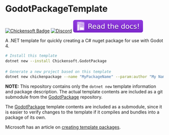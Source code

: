 # GodotPackageTemplate

[![Chickensoft Badge][chickensoft-badge]][chickensoft-website] [![Discord][discord-badge]][discord] [![Read the docs][read-the-docs-badge]][docs]

A .NET template for quickly creating a C# nuget package for use with Godot 4.

```sh
# Install this template
dotnet new --install Chickensoft.GodotPackage

# Generate a new project based on this template
dotnet new chickenpackage --name "MyPackageName" --param:author "My Name"
```

**NOTE:** This repository contains only the `dotnet new` template information and package description. The actual template contents are included as a git submodule from the [GodotPackage] repository.

The [GodotPackage] template contents are included as a submodule, since it is easier to verify changes to the template if it compiles and bundles into a package of its own.

Microsoft has an article on [creating template packages][create-template-package].

<!-- Links -->

<!-- Header -->
[chickensoft-badge]: https://raw.githubusercontent.com/chickensoft-games/chickensoft_site/main/static/img/badges/chickensoft_badge.svg
[chickensoft-website]: https://chickensoft.games
[discord-badge]: https://raw.githubusercontent.com/chickensoft-games/chickensoft_site/main/static/img/badges/discord_badge.svg
[discord]: https://discord.gg/gSjaPgMmYW
[read-the-docs-badge]: https://raw.githubusercontent.com/chickensoft-games/chickensoft_site/main/static/img/badges/read_the_docs_badge.svg
[docs]: https://chickensoft.games/docs/

<!-- Article -->
[GodotPackage]: https://github.com/chickensoft-games/GodotPackage
[create-template-package]: https://learn.microsoft.com/en-us/dotnet/core/tutorials/cli-templates-create-template-package

